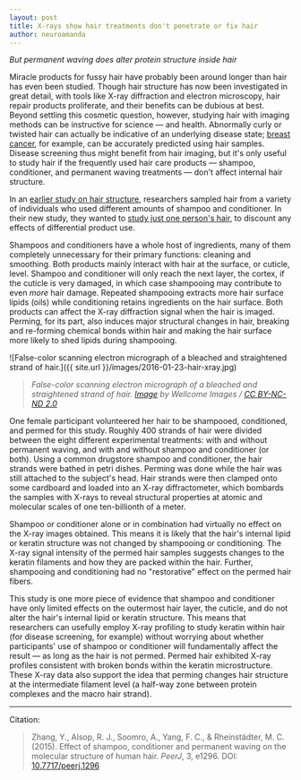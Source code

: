```yaml
---
layout: post
title: X-rays show hair treatments don't penetrate or fix hair
author: neuroamanda
---
```


_But permanent waving does alter protein structure inside hair_

Miracle products for fussy hair have probably been around longer than hair has even been studied.
Though hair structure has now been investigated in great detail, with tools like X-ray diffraction and electron microscopy, hair repair products proliferate, and their benefits can be dubious at best.
Beyond settling this cosmetic question, however, studying hair with imaging methods can be instructive for science &mdash; and health.
Abnormally curly or twisted hair can actually be indicative of an underlying disease state; [breast cancer](http://www.ncbi.nlm.nih.gov/pmc/articles/PMC3086309/), for example, can be accurately predicted using hair samples.
Disease screening thus might benefit from hair imaging, but it's only useful to study hair if the frequently used hair care products &mdash; shampoo, conditioner, and permanent waving treatments &mdash; don't affect internal hair structure.

In an [earlier study on hair structure](https://doi.org/10.7717/peerj.619), researchers sampled hair from a variety of individuals who used different amounts of shampoo and conditioner.
In their new study, they wanted to [study just one person's hair](https://doi.org/10.7717/peerj.1296), to discount any effects of differential product use.

Shampoos and conditioners have a whole host of ingredients, many of them completely unnecessary for their primary functions: cleaning and smoothing.
Both products mainly interact with hair at the surface, or cuticle, level. Shampoo and conditioner will only reach the next layer, the cortex, if the cuticle is very damaged, in which case shampooing may contribute to even _more_ hair damage.
Repeated shampooing extracts more hair surface lipids (oils) while conditioning retains ingredients on the hair surface.
Both products can affect the X-ray diffraction signal when the hair is imaged.
Perming, for its part, also induces major structural changes in hair, breaking and re-forming chemical bonds within hair and making the hair surface more likely to shed lipids during shampooing.

![False-color scanning electron micrograph of a bleached and straightened strand of hair.]({{ site.url }}/images/2016-01-23-hair-xray.jpg)

> _False-color scanning electron micrograph of a bleached and straightened strand of hair. [Image](https://www.flickr.com/photos/wellcomeimages/15854964238/) by Wellcome Images / [CC BY-NC-ND 2.0](https://creativecommons.org/licenses/by-nc-nd/2.0/)_

One female participant volunteered her hair to be shampooed, conditioned, and permed for this study.
Roughly 400 strands of hair were divided between the eight different experimental treatments: with and without permanent waving, and with and without shampoo and conditioner (or both).
Using a common drugstore shampoo and conditioner, the hair strands were bathed in petri dishes.
Perming was done while the hair was still attached to the subject's head.
Hair strands were then clamped onto some cardboard and loaded into an X-ray diffractometer, which bombards the samples with X-rays to reveal structural properties at atomic and molecular scales of one ten-billionth of a meter.

Shampoo or conditioner alone or in combination had virtually no effect on the X-ray images obtained.
This means it is likely that the hair's internal lipid or keratin structure was not changed by shampooing or conditioning.
The X-ray signal intensity of the permed hair samples suggests changes to the keratin filaments and how they are packed within the hair.
Further, shampooing and conditioning had no "restorative" effect on the permed hair fibers.

This study is one more piece of evidence that shampoo and conditioner have only limited effects on the outermost hair layer, the cuticle, and do not alter the hair's internal lipid or keratin structure.
This means that researchers can usefully employ X-ray profiling to study keratin within hair (for disease screening, for example) without worrying about whether participants' use of shampoo or conditioner will fundamentally affect the result &mdash; as long as the hair is not permed.
Permed hair exhibited X-ray profiles consistent with broken bonds within the keratin microstructure.
These X-ray data also support the idea that perming changes hair structure at the intermediate filament level (a half-way zone between protein complexes and the macro hair strand).

---
Citation:

> Zhang, Y., Alsop, R. J., Soomro, A., Yang, F. C., & Rheinstädter, M. C. (2015). Effect of shampoo, conditioner and permanent waving on the molecular structure of human hair. _PeerJ_, 3, e1296. DOI: [10.7717/peerj.1296](https://dx.doi.org/10.7717/peerj.1296)

